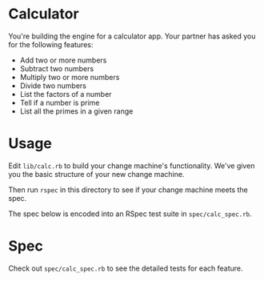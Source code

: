 # Calculator

You're building the engine for a calculator app. Your partner has asked you for the following features:

* Add two or more numbers
* Subtract two numbers
* Multiply two or more numbers
* Divide two numbers
* List the factors of a number
* Tell if a number is prime
* List all the primes in a given range

# Usage

Edit `lib/calc.rb` to build your change machine's functionality. We've given you the basic structure of your new change machine.

Then run `rspec` in this directory to see if your change machine meets the spec.

The spec below is encoded into an RSpec test suite in `spec/calc_spec.rb`.

# Spec

Check out `spec/calc_spec.rb` to see the detailed tests for each feature.
